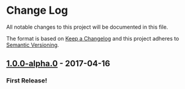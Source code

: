 # Change Log
All notable changes to this project will be documented in this file.

The format is based on [Keep a Changelog](http://keepachangelog.com/) and this project adheres to [Semantic Versioning](http://semver.org/).

## [1.0.0-alpha.0](/tree/v1.0.0-alpha.0) - 2017-04-16
### First Release!
